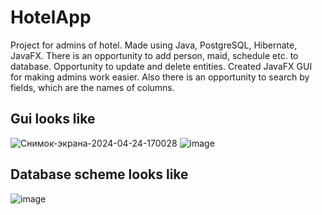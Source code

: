 # HotelApp
Project for admins of hotel. Made using Java, PostgreSQL, Hibernate, JavaFX. There is an opportunity to add person, maid, schedule etc. to database. Opportunity to update and delete entities. Created JavaFX GUI 
for making admins work easier. Also there is an opportunity to search by fields, which are the names of columns. 
## Gui looks like
![Снимок-экрана-2024-04-24-170028](https://github.com/Ki-Really/HotelGuiApp/assets/133647432/95e0fb42-ec1d-4099-93a0-98f8b2e1de2d)
![image](https://github.com/Ki-Really/HotelGuiApp/assets/133647432/edbb2289-78b2-4953-ba5f-8176db553e28)

## Database scheme looks like
![image](https://github.com/Ki-Really/HotelGuiApp/assets/133647432/29b2273c-44a4-44d4-b1e3-45f593a8ae7f)
